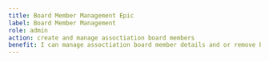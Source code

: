 ```yaml
---
title: Board Member Management Epic
label: Board Member Management
role: admin
action: create and manage assoctiation board members
benefit: I can manage assoctiation board member details and or remove board members 
---
```

